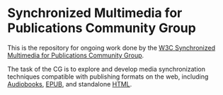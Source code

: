 # Synchronized Multimedia for Publications Community Group

This is the repository for ongoing work done by the [W3C Synchronized Multimedia for Publications Community Group](https://www.w3.org/community/sync-media-pub/).

The task of the CG is to explore and develop media synchronization techniques compatible with publishing formats on the web, including [Audiobooks](https://www.w3.org/TR/audiobooks/), [EPUB](https://www.w3.org/publishing/groups/epub-wg/), and standalone [HTML](https://www.w3.org/html/).
